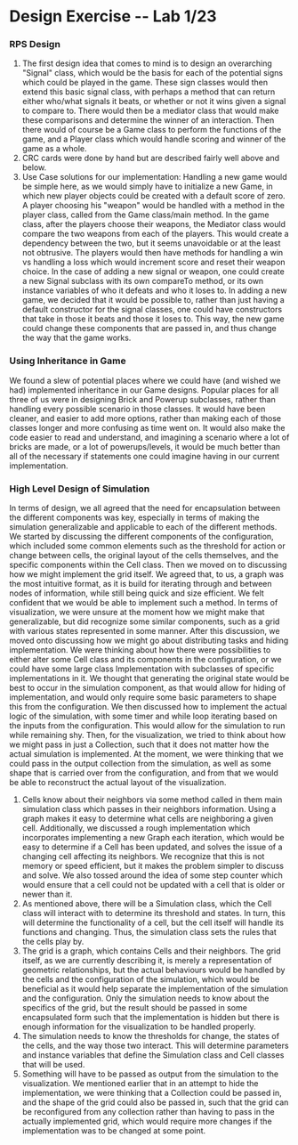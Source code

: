 # Design Exercise -- Lab 1/23

### RPS Design 
 1) The first design idea that comes to mind is to design an overarching "Signal" class, which would be the basis for 
 each of the potential signs which could be played in the game. These sign classes would then extend this basic signal
 class, with perhaps a method that can return either who/what signals it beats, or whether or not it wins given a 
 signal to compare to. There would then be a mediator class that would make these comparisons and determine the winner
 of an interaction. Then there would of course be a Game class to perform the functions of the game, and a Player class
 which would handle scoring and winner of the game as a whole.
 2) CRC cards were done by hand but are described fairly well above and below.
 3) Use Case solutions for our implementation:
 Handling a new game would be simple here, as we would simply have to initialize a new Game, in which new player
 objects could be created with a default score of zero.
 A player choosing his "weapon" would be handled with a method in the player class, called from the Game class/main method.
 In the game class, after the players choose their weapons, the Mediator class would compare the two weapons from each of
 the players. This would create a dependency between the two, but it seems unavoidable or at the least not obtrusive. The
 players would then have methods for handling a win vs handling a loss which would increment score and reset their weapon
 choice.
 In the case of adding a new signal or weapon, one could create a new Signal subclass with its own compareTo method, or 
 its own instance variables of who it defeats and who it loses to.
 In adding a new game, we decided that it would be possible to, rather than just having a default constructor for the signal
 classes, one could have constructors that take in those it beats and those it loses to. This way, the new game could change
 these components that are passed in, and thus change the way that the game works.
 
### Using Inheritance in Game
We found a slew of potential places where we could have (and wished we had) implemented inheritance in our Game designs.
Popular places for all three of us were in designing Brick and Powerup subclasses, rather than handling every possible 
scenario in those classes. It would have been cleaner, and easier to add more options, rather than making each of those
classes longer and more confusing as time went on. It would also make the code easier to read and understand, and imagining
a scenario where a lot of bricks are made, or a lot of powerups/levels, it would be much better than all of the necessary
if statements one could imagine having in our current implementation.

### High Level Design of Simulation
In terms of design, we all agreed that the need for encapsulation between the different components was key, especially in
terms of making the simulation generalizable and applicable to each of the different methods. We started by discussing the
different components of the configuration, which included some common elements such as the threshold for action or change
between cells, the original layout of the cells themselves, and the specific components within the Cell class. Then we 
moved on to discussing how we might implement the grid itself. We agreed that, to us, a graph was the most intuitive format,
as it is build for iterating through and between nodes of information, while still being quick and size efficient. We felt
confident that we would be able to implement such a method. In terms of visualization, we were unsure at the moment how
we might make that generalizable, but did recognize some similar components, such as a grid with various states represented
in some manner. 
After this discussion, we moved onto discussing how we might go about distributing tasks and hiding implementation. We 
were thinking about how there were possibilities to either alter some Cell class and its components in the configuration, 
or we could have some large class Implementation with subclasses of specific implementations in it. We thought that generating
the original state would be best to occur in the simulation component, as that would allow for hiding of implementation, and
would only require some basic parameters to shape this from the configuration. We then discussed how to implement
the actual logic of the simulation, with some timer and while loop iterating based on the inputs from the configuration. 
This would allow for the simulation to run while remaining shy. Then, for the visualization, we tried to think about how
we might pass in just a Collection, such that it does not matter how the actual simulation is implemented. At the moment,
we were thinking that we could pass in the output collection from the simulation, as well as some shape that is carried
over from the configuration, and from that we would be able to reconstruct the actual layout of the visualization. 

1) Cells know about their neighbors via some method called in them main simulation class which passes in their neighbors
information. Using a graph makes it easy to determine what cells are neighboring a given cell. Additionally, we discussed
a rough implementation which incorporates implementing a new Graph each iteration, which would be easy to determine if a 
Cell has been updated, and solves the issue of a changing cell affecting its neighbors. We recognize that this is not 
memory or speed efficient, but it makes the problem simpler to discuss and solve. We also tossed around the idea of
some step counter which would ensure that a cell could not be updated with a cell that is older or newer than it.
2) As mentioned above, there will be a Simulation class, which the Cell class will interact with to determine its threshold
and states. In turn, this will determine the functionality of a cell, but the cell itself will handle its functions and 
changing. Thus, the simulation class sets the rules that the cells play by.
3) The grid is a graph, which contains Cells and their neighbors. The grid itself, as we are currently describing it, is 
merely a representation of geometric relationships, but the actual behaviours would be handled by the cells and the
configuration of the simulation, which would be beneficial as it would help separate the implementation of the simulation
and the configuration. Only the simulation needs to know about the specifics of the grid, but the result should be passed
in some encapsulated form such that the implementation is hidden but there is enough information for the visualization to
be handled properly.
4) The simulation needs to know the thresholds for change, the states of the cells, and the way those two interact. This
will determine parameters and instance variables that define the Simulation class and Cell classes that will be used.
5) Something will have to be passed as output from the simulation to the visualization. We mentioned earlier that in an
attempt to hide the implementation, we were thinking that a Collection could be passed in, and the shape of the 
grid could also be passed in, such that the grid can be reconfigured from any collection rather than having to pass in 
the actually implemented grid, which would require more changes if the implementation was to be changed at some point.
